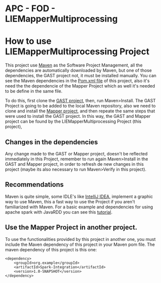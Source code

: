# APC - FOD - LIEMapperMultiprocessing

# How to use LIEMapperMultiprocessing Project
This project use [Maven](https://maven.apache.org/index.html) as the Software Project Management, all the dependencies
are automatically downloaded by Maven, but one of those dependencies, the GAST project not, it must be installed
manually. You can see the Maven dependencies in the [Pom.xml file](pom.xml) of this project, also it's need the the 
dependencie of the Mapper Project which as well it's needed to be define in the same file.

To do this, first clone the [GAST project](https://github.com/Stevenpach10/GAST), then, run Maven>Install.
The GAST Project is going to be added to the local Maven repository, also we need to clone and install the 
[Mapper project](https://github.com/Stevenpach10/Mapper.git), and then repeate the same steps that were used to install the GAST project.
In this way, the GAST and Mapper project can be found by the LIEMapperMultiprocessing Project (this project), 

## Changes in the dependencies
Any change made to the GAST or Mapper project, doesn't be reflected immediately in this Project, remember to run again
Maven>Install in the GAST and Mapper project, in order to refresh de new changes in this project (maybe its also necessary to run
Maven>Verify in this  project).

## Recommendations
Maven is quite simple, some IDLE's like [IntelliJ IDEA](https://www.jetbrains.com/idea/), implement a graphic way to
use Maven, this a fast way to use the Project if you aren't familiarized with Maven.
For a basic example and dependencies for using apache spark with JavaRDD you can see this [tutorial](https://dzone.com/articles/your-first-java-rdd-with-apache-spark).

## Use the Mapper Project in another project.
To use the functionalities provided by this project in another one, you must include the Maven dependency of this
project in your Maven pom file. The maven dependency of this project is this one:
```
<dependency>
    <groupId>org.example</groupId>
    <artifactId>Spark-Integration</artifactId>
    <version>1.0-SNAPSHOT</version>
</dependency>
```
